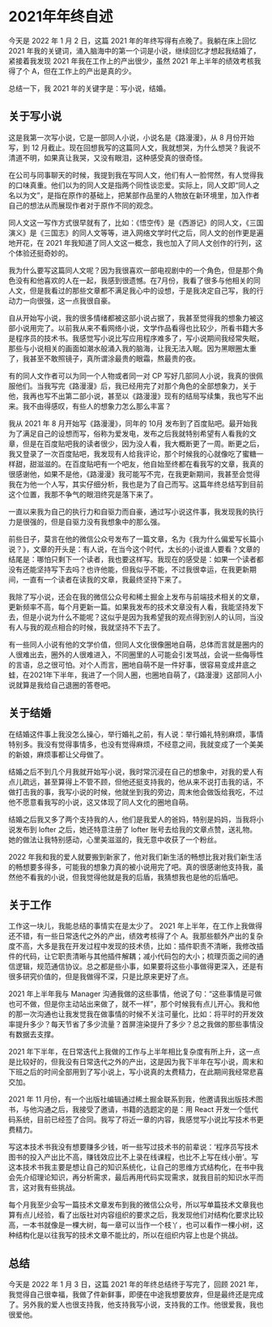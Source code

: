# 2021年年终自述

今天是 2022 年 1 月 2 日，这篇 2021 年的年终写得有点晚了。我躺在床上回忆 2021 年我的关键词，涌入脑海中的第一个词是小说，继续回忆才想起我结婚了，紧接着我发现 2021 年我在工作上的产出很少，虽然 2021 年上半年的绩效考核我得了个 A，但在工作上的产出是真的少。

总结一下，我 2021 年的关键字是：写小说，结婚。

## 关于写小说

这是我第一次写小说，它是一部同人小说，小说名是《路漫漫》，从 8 月份开始写，到 12 月截止。现在回想我写的这篇同人文，我就想哭，为什么想哭？我说不清道不明，如果真让我哭，又没有眼泪，这种感受真的很奇怪。

在公司与同事聊天的时候，我提到我在写同人文，他们有人一脸愕然，有人觉得我的口味真重。他们以为的同人文是指两个同性谈恋爱。实际上，同人文即“同人之名以为文”，是指在原作的基础上，把某部作品里的人物放在新环境里，加入作者自己的想法从而展现作者对于原作不同的观念。

同人文这一写作方式很早就有了，比如：《悟空传》是《西游记》的同人文，《三国演义》是《三国志》的同人文等等，进入网络文学时代之后，同人文的创作更是遍地开花，在 2021 年我知道了同人文这一概念，我也加入了同人文创作的行列，这个体验还挺奇妙的。

我为什么要写这篇同人文呢？因为我很喜欢一部电视剧中的一个角色，但是那个角色没有和他喜欢的人在一起，我感到很遗憾。在7月份，我看了很多与他相关的同人文，但是我看过的那些文章都不满足我心中的设想，于是我决定自己写，我的行动力一向很强，这一点我很自豪。

自从开始写小说，我的很多情绪都被这部小说占据了，我甚至觉得我的想象力被这部小说用完了。以前我从来不看网络小说，文学作品看得也比较少，所看书籍大多是程序员的技术书。我感觉写小说比写应用程序难多了，写小说期间我经常失眠，那些与小说相关的画面如潮水般涌入我的脑海，让我无法入眠。因为黑眼圈太重了，我甚至不敢照镜子，真所谓涂最贵的眼霜，熬最贵的夜。

有的同人文作者可以为同一个人物或者同一对 CP 写好几部同人小说，我真的很佩服他们。当我写完《路漫漫》后，我已经用完了对那个角色的全部想象力，关于他，我再也写不出第二部小说，甚至以《路漫漫》现有的结局写续集，我也写不出来。我不由得感叹，有些人的想象力怎么那么丰富？

我从 2021 年 8 月开始写《路漫漫》，同年的 10月 发布到了百度贴吧。最开始我为了满足自己的设想而写，俗称为爱发电，发布之后我就特别希望有人看我的文章，但是在百度贴吧我的读者很少，因为没人看，我大概断更了一周。断更之后，我又登录了一次百度贴吧，我发现有人给我评论，那个时候我的心就像吃了蜜糖一样甜，甜滋滋的。在百度贴吧有一个吧友，他自始至终都在看我写的文章，我真的很感谢他，如果不是他，《路漫漫》我可能写不完，在我更新期间，我甚至会觉得我在为他一个人写，其实仔细分析，我也是为了自己而写。这篇年终总结写到目前这个位置，我那不争气的眼泪终究是落下来了。

一直以来我为自己的执行力和自驱力而自豪，通过写小说这件事，我发现我的执行力是很强的，但是自驱力没有我想象中的那么强。

前些日子，莫言在他的微信公众号发布了一篇文章，名为《我为什么偏爱写长篇小说？》，文章的开头是：有人说，在当今这个时代，太长的小说谁人要看？文章的结尾是：哪怕只剩下一个读者，我也要这样写。我现在的感受是：如果一个读者都没有还能坚持写下去吗？也许他能，但我似乎不能，不过我很幸运，在我更新期间，一直有一个读者在读我的文章，我最终坚持下来了。

我除了写小说，还会在我的微信公众号和稀土掘金上发布与前端技术相关的文章，更新频率不高，每个月更新一篇。如果我发布的技术文章没有人看，我能坚持发下去，但是小说为什么不能呢？这似乎是因为我希望我的观点得到别人的认同，当没有人与我的观点相合的时候，我就坚持不下去了。

有一些同人小说有他的文学价值，但同人文化很像圈地自萌，总体而言就是圈内的人很难出去，圈外的人很难进入，不同圈里的人可能会引发骂战，会说一些侮辱性的言语，总之很可怕。对个人而言，圈地自萌不是一件好事，很容易变成井底之蛙，在2021年下半年，我进了一个同人圈，也圈地自萌了，《路漫漫》这部同人小说就算是我给自己退圈的答卷吧。

## 关于结婚

在结婚这件事上我没怎么操心，举行婚礼之前，有人说：举行婚礼特别麻烦，事情特别多。我没有觉得事情多，也没有觉得麻烦，不经意之间，我就变成了一个美美的新娘，麻烦事都让父母做了。

结婚之后不到几个月我就开始写小说，我时常沉浸在自己的想象中，对我的爱人有点儿疏远，甚至算得上不管不顾，但他还挺支持我的，他从来不说打击我的话，不做打击我的事，我写小说的时候，他就坐到我的旁边，周末他会做饭给我吃，不过他不愿意看我写的小说，这又体现了同人文化的圈地自萌。

结婚之后我又多了两个支持我的人，他们是我爱人的爸妈，特别是妈妈，当我将小说发布到 lofter 之后，她还特意注册了 lofter 账号去给我的文章点赞，送礼物。她的做法让我特别感动，心里美滋滋的，我无意中收获了一个粉丝。

2022 年我和我的爱人就要搬到新家了，他对我们新生活的畅想比我对我们新生活的畅想要多得多，可能我的想象力真的被小说用完了吧。真的很感谢他支持我，虽然他不看我的小说，但我觉得他就是我的后盾，我猜想我也是他的后盾吧。

## 关于工作


工作这一块儿，我能总结的事情实在是太少了。 2021 年上半年，在工作上我做得还不错，有一些日常迭代之外的产出，绩效考核得了个 A。我那些额外产出的复杂度不高，大多是我在开发过程中发现的技术债，比如：插件职责不清晰，我修改插件的代码，让它职责清晰与其他插件解耦；减小代码包的大小；梳理页面之间的通信逻辑，规范通信协议。总之都是些小事，如果要将这些小事做得更深入，还是有很多研究价值的，但是我做得不深，只是比原来更好了点。

2021 年上半年我与 Manager 沟通我做的这些事情，他说了句：“这些事情是可做也可不做，但是你主动站出来做了，就不一样”，那个时候我有点儿开心。我和他的那一次沟通也让我发觉我在做事情的时候不关注可量化，比如：将平时的开发效率提升多少？每天节省了多少流量？首屏渲染提升了多少？总之我做的那些事情没有数据去支撑。

2021 年下半年，在日常迭代上我做的工作与上半年相比复杂度有所上升，这一点是比较好的，但我没有日常迭代之外的产出，这是因为我下半年在写小说，周末和下班之后的时间全部用到了写小说上，写小说真的太费精力，在此期间我经常悲喜交加。

2021 年 11 月份，有一个出版社编辑通过稀土掘金联系到我，他邀请我出版技术图书，与他沟通之后，我接受了邀请，书籍的选题定的是：用 React 开发一个低代码系统，目前已经签了合同。我写了将近一章的内容，我感觉写小说比写技术书更费精力。

写这本技术书我没有想要赚多少钱，听一些写过技术书的前辈说：‘程序员写技术图书的投入产出比不高，赚钱效应比不上录在线课程，也比不上写在线小册’。写这本技术书我主要是想让自己的知识系统化，让自己的思维方式结构化，在书中我会先介绍理论知识，再分析需求，最后再用代码实现需求，就我目前的知识水平而言，这对我有些挑战。

每个月我至少会写一篇技术文章发布到我的微信公众号，所以写单篇技术文章我也算有点儿经验，看了出版社对内容组织的要求之后，我发现他们对结构化要求比较高，一本书就像是一棵大树，每一章可以当作一个枝丫，也可以看作一棵小树，这种结构化是以往我写的技术文章不能比的，所以在组织内容上也是个挑战。

## 总结

今天是 2022 年 1 月 3 日，这篇 2021 年的年终总结终于写完了，回顾 2021 年，我觉得自己很幸福，我做了件新鲜事，即便在中途我想要放弃，但是最终还是完成了。另外我的爱人也很支持我，他支持我写小说，支持我的工作。他很爱我，我也很爱他。

